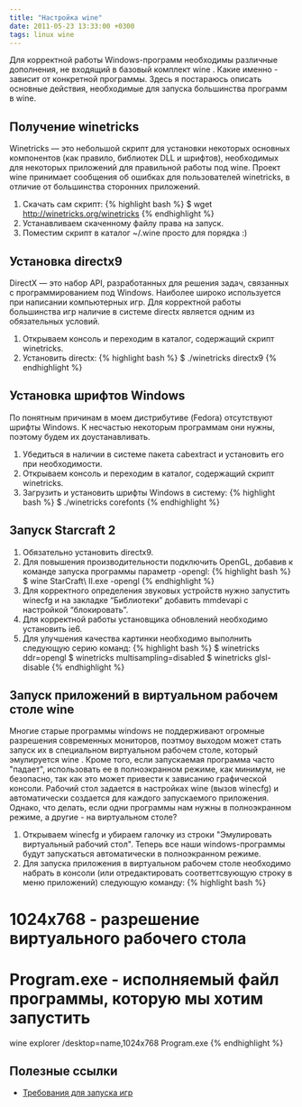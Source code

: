 ```yaml
---
title: "Настройка wine"
date: 2011-05-23 13:33:00 +0300
tags: linux wine
---
```

Для корректной работы Windows-программ необходимы различные дополнения, не входящий в базовый комплект wine . Какие именно - зависит от конкретной программы. Здесь я постараюсь описать основные действия, необходимые для запуска большинства программ в wine.


## Получение winetricks
Winetricks — это небольшой скрипт для установки некоторых основных компонентов (как правило, библиотек DLL и шрифтов), необходимых для некоторых приложений для правильной работы под wine. Проект wine принимает сообщения об ошибках для пользователей winetricks, в отличие от большинства сторонних приложений.

1. Скачать сам скрипт:
{% highlight bash %}
$ wget http://winetricks.org/winetricks
{% endhighlight %}
3. Устанавливаем скаченному файлу права на запуск.
4. Поместим скрипт в каталог ~/.wine просто для порядка :)


## Установка directx9
DirectX — это набор API, разработанных для решения задач, связанных с программированием под Windows. Наиболее широко используется при написании компьютерных игр. Для корректной работы большинства игр наличие в системе directx является одним из обязательных условий.

1. Открываем консоль и переходим в каталог, содержащий скрипт winetricks.
2. Установить directx:
{% highlight bash %}
$ ./winetricks directx9
{% endhighlight %}


## Установка шрифтов Windows
По понятным причинам в моем дистрибутиве (Fedora) отсутствуют шрифты Windows. К несчастью некоторым программам они нужны, поэтому будем их доустанавливать.

1. Убедиться в наличии в системе пакета cabextract и установить его при необходимости.
2. Открываем консоль и переходим в каталог, содержащий скрипт winetricks.
3. Загрузить и установить шрифты Windows в систему:
{% highlight bash %}
$ ./winetricks corefonts
{% endhighlight %}


## Запуск Starcraft 2
1. Обязательно установить directx9.
2. Для повышения производительности подключить OpenGL, добавив к команде запуска программы параметр -opengl:
{% highlight bash %}
$ wine StarCraft\ II.exe -opengl
{% endhighlight %}
3. Для корректного определения звуковых устройств нужно запустить winecfg и на закладке “Библиотеки” добавить mmdevapi с настройкой “блокировать”.
4. Для корректной работы установщика обновлений необходимо установить ie6.
5. Для улучшения качества картинки необходимо выполнить следующую серию команд:
{% highlight bash %}
$ winetricks ddr=opengl
$ winetricks multisampling=disabled
$ winetricks glsl-disable
{% endhighlight %}


## Запуск приложений в виртуальном рабочем столе wine
Многие старые программы windows не поддерживают огромные разрешения современных мониторов, поэтмоу выходом может стать запуск их в специальном виртуальном рабочем столе, который эмулируется wine . Кроме того, если запускаемая программа часто "падает", использовать ее в полноэкранном режиме, как минимум, не безопасно, так как это может привести к зависанию графической консоли. Рабочий стол задается в настройках wine (вызов winecfg) и автоматически создается для каждого запускаемого приложения. Однако, что делать, если одни программы нам нужны в полноэкранном режиме, а другие - на виртуальном столе?

1. Открываем winecfg и убираем галочку из строки "Эмулировать виртуальный рабочий стол". Теперь все наши windows-программы будут запускаться автоматически в полноэкранном режиме.
2. Для запуска приложения в виртуальном рабочем столе необходимо набрать в консоли (или отредактировать соответтсвующую строку в меню приложений) следующую команду:
{% highlight bash %}
# 1024х768 - разрешение виртуального рабочего стола
# Program.exe - исполняемый файл программы, которую мы хотим запустить
wine explorer /desktop=name,1024x768 Program.exe
{% endhighlight %}


## Полезные ссылки
* [Требования для запуска игр](http://appdb.winehq.org/)
